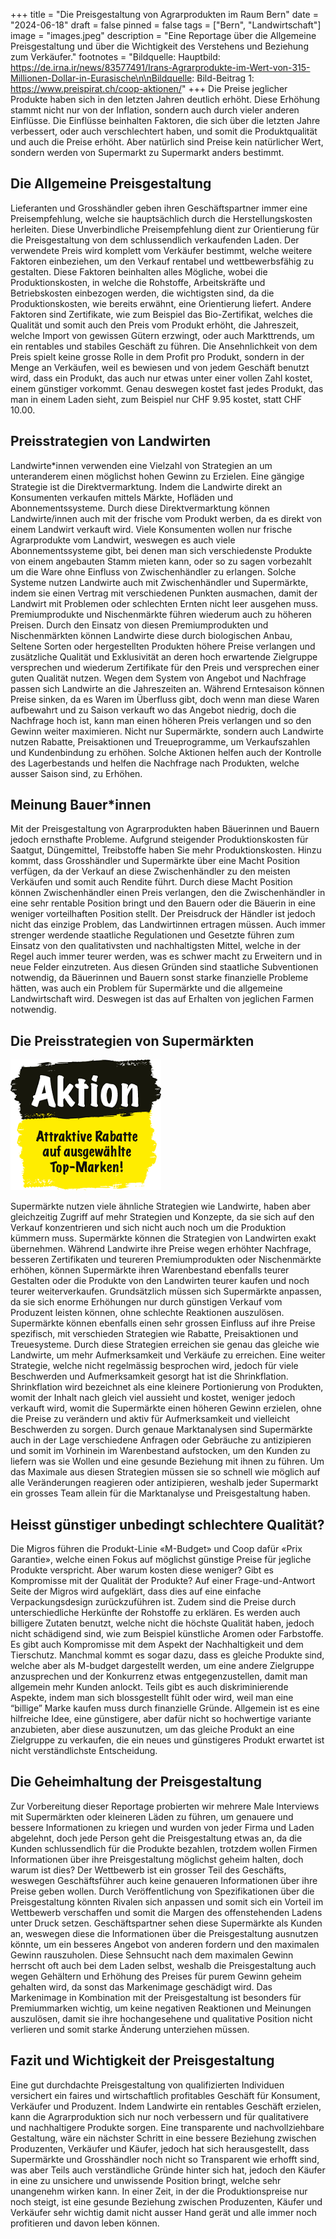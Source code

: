 +++
title = "Die Preisgestaltung von Agrarprodukten im Raum Bern"
date = "2024-06-18"
draft = false
pinned = false
tags = ["Bern", "Landwirtschaft"]
image = "images.jpeg"
description = "Eine Reportage über die Allgemeine Preisgestaltung und über die Wichtigkeit des Verstehens und Beziehung zum Verkäufer."
footnotes = "Bildquelle: Hauptbild: https://de.irna.ir/news/83577491/Irans-Agrarprodukte-im-Wert-von-315-Millionen-Dollar-in-Eurasische\n\nBildquelle: Bild-Beitrag 1: https://www.preispirat.ch/coop-aktionen/"
+++
Die Preise jeglicher Produkte haben sich in den letzten Jahren deutlich erhöht. Diese Erhöhung stammt nicht nur von der Inflation, sondern auch durch vieler anderen Einflüsse. Die Einflüsse beinhalten Faktoren, die sich über die letzten Jahre verbessert, oder auch verschlechtert haben, und somit die Produktqualität und auch die Preise erhöht. Aber natürlich sind Preise kein natürlicher Wert, sondern werden von Supermarkt zu Supermarkt anders bestimmt.

## Die Allgemeine Preisgestaltung

Lieferanten und Grosshändler geben ihren Geschäftspartner immer eine Preisempfehlung, welche sie hauptsächlich durch die Herstellungskosten herleiten. Diese Unverbindliche Preisempfehlung dient zur Orientierung für die Preisgestaltung von dem schlussendlich verkaufenden Laden. Der verwendete Preis wird komplett vom Verkäufer bestimmt, welche weitere Faktoren einbeziehen, um den Verkauf rentabel und wettbewerbsfähig zu gestalten.
Diese Faktoren beinhalten alles Mögliche, wobei die Produktionskosten, in welche die Rohstoffe, Arbeitskräfte und Betriebskosten einbezogen werden, die wichtigsten sind, da die Produktionskosten, wie bereits erwähnt, eine Orientierung liefert. Andere Faktoren sind Zertifikate, wie zum Beispiel das Bio-Zertifikat, welches die Qualität und somit auch den Preis vom Produkt erhöht, die Jahreszeit, welche Import von gewissen Gütern erzwingt, oder auch Markttrends, um ein rentables und stabiles Geschäft zu führen.
Die Ansehnlichkeit von dem Preis spielt keine grosse Rolle in dem Profit pro Produkt, sondern in der Menge an Verkäufen, weil es bewiesen und von jedem Geschäft benutzt wird, dass ein Produkt, das auch nur etwas unter einer vollen Zahl kostet, einem günstiger vorkommt. Genau deswegen kostet fast jedes Produkt, das man in einem Laden sieht, zum Beispiel nur CHF 9.95 kostet, statt CHF 10.00.

## Preisstrategien von Landwirten

Landwirte*innen verwenden eine Vielzahl von Strategien an um unteranderem einen möglichst hohen Gewinn zu Erzielen. Eine gängige Strategie ist die Direktvermarktung. Indem die Landwirte direkt an Konsumenten verkaufen mittels Märkte, Hofläden und Abonnementssysteme. Durch diese Direktvermarktung können Landwirte/innen auch mit der frische vom Produkt werben, da es direkt von einem Landwirt verkauft wird. Viele Konsumenten wollen nur frische Agrarprodukte vom Landwirt, weswegen es auch viele Abonnementssysteme gibt, bei denen man sich verschiedenste Produkte von einem angebauten Stamm mieten kann, oder so zu sagen vorbezahlt um die Ware ohne Einfluss von Zwischenhändler zu erlangen. Solche Systeme nutzen Landwirte auch mit Zwischenhändler und Supermärkte, indem sie einen Vertrag mit verschiedenen Punkten ausmachen, damit der Landwirt mit Problemen oder schlechten Ernten nicht leer ausgehen muss.
Premiumprodukte und Nischenmärkte führen wiederum auch zu höheren Preisen. Durch den Einsatz von diesen Premiumprodukten und Nischenmärkten können Landwirte diese durch biologischen Anbau, Seltene Sorten oder hergestellten Produkten höhere Preise verlangen und zusätzliche Qualität und Exklusivität an deren hoch erwartende Zielgruppe versprechen und wiederum Zertifikate für den Preis und versprechen einer guten Qualität nutzen.
Wegen dem System von Angebot und Nachfrage passen sich Landwirte an die Jahreszeiten an. Während Erntesaison können Preise sinken, da es Waren im Überfluss gibt, doch wenn man diese Waren aufbewahrt und zu Saison verkauft wo das Angebot niedrig, doch die Nachfrage hoch ist, kann man einen höheren Preis verlangen und so den Gewinn weiter maximieren.
Nicht nur Supermärkte, sondern auch Landwirte nutzen Rabatte, Preisaktionen und Treueprogramme, um Verkaufszahlen und Kundenbindung zu erhöhen. Solche Aktionen helfen auch der Kontrolle des Lagerbestands und helfen die Nachfrage nach Produkten, welche ausser Saison sind, zu Erhöhen.

## Meinung Bauer*innen

Mit der Preisgestaltung von Agrarprodukten haben Bäuerinnen und Bauern jedoch ernsthafte Probleme. Aufgrund steigender Produktionskosten für Saatgut, Düngemittel, Treibstoffe haben Sie mehr Produktionskosten. Hinzu kommt, dass Grosshändler und Supermärkte über eine Macht Position verfügen, da der Verkauf an diese Zwischenhändler zu den meisten Verkäufen und somit auch Rendite führt. Durch diese Macht Position können Zwischenhändler einen Preis verlangen, den die Zwischenhändler in eine sehr rentable Position bringt und den Bauern oder die Bäuerin in eine weniger vorteilhaften Position stellt.
Der Preisdruck der Händler ist jedoch nicht das einzige Problem, das Landwirtinnen ertragen müssen. Auch immer strenger werdende staatliche Regulationen und Gesetzte führen zum Einsatz von den qualitativsten und nachhaltigsten Mittel, welche in der Regel auch immer teurer werden, was es schwer macht zu Erweitern und in neue Felder einzutreten.
Aus diesen Gründen sind staatliche Subventionen notwendig, da Bäuerinnen und Bauern sonst starke finanzielle Probleme hätten, was auch ein Problem für Supermärkte und die allgemeine Landwirtschaft wird. Deswegen ist das auf Erhalten von jeglichen Farmen notwendig.

## Die Preisstrategien von Supermärkten

![](download.png)

Supermärkte nutzen viele ähnliche Strategien wie Landwirte, haben aber gleichzeitig Zugriff auf mehr Strategien und Konzepte, da sie sich auf den Verkauf konzentrieren und sich nicht auch noch um die Produktion kümmern muss. 
Supermärkte können die Strategien von Landwirten exakt übernehmen. Während Landwirte ihre Preise wegen erhöhter Nachfrage, besseren Zertifikaten und teureren Premiumprodukten oder Nischenmärkte erhöhen, können Supermärkte ihren Warenbestand ebenfalls teurer Gestalten oder die Produkte von den Landwirten teurer kaufen und noch teurer weiterverkaufen. Grundsätzlich müssen sich Supermärkte anpassen, da sie sich enorme Erhöhungen nur durch günstigen Verkauf vom Produzent leisten können, ohne schlechte Reaktionen auszulösen.
Supermärkte können ebenfalls einen sehr grossen Einfluss auf ihre Preise spezifisch, mit verschieden Strategien wie Rabatte, Preisaktionen und Treuesysteme. Durch diese Strategien erreichen sie genau das gleiche wie Landwirte, um mehr Aufmerksamkeit und Verkäufe zu erreichen. Eine weiter Strategie, welche nicht regelmässig besprochen wird, jedoch für viele Beschwerden und Aufmerksamkeit gesorgt hat ist die Shrinkflation. Shrinkflation wird bezeichnet als eine kleinere Portionierung von Produkten, womit der Inhalt nach gleich viel aussieht und kostet, weniger jedoch verkauft wird, womit die Supermärkte einen höheren Gewinn erzielen, ohne die Preise zu verändern und aktiv für Aufmerksamkeit und vielleicht Beschwerden zu sorgen.
Durch genaue Marktanalysen sind Supermärkte auch in der Lage verschiedene Anfragen oder Gebräuche zu antizipieren und somit im Vorhinein im Warenbestand aufstocken, um den Kunden zu liefern was sie Wollen und eine gesunde Beziehung mit ihnen zu führen. Um das Maximale aus diesen Strategien müssen sie so schnell wie möglich auf alle Veränderungen reagieren oder antizipieren, weshalb jeder Supermarkt ein grosses Team allein für die Marktanalyse und Preisgestaltung haben.

## Heisst günstiger unbedingt schlechtere Qualität?

Die Migros führen die Produkt-Linie «M-Budget» und Coop dafür «Prix Garantie», welche einen Fokus auf möglichst günstige Preise für jegliche Produkte verspricht. Aber warum kosten diese weniger? Gibt es Kompromisse mit der Qualität der Produkte? Auf einer Frage-und-Antwort Seite der Migros wird aufgeklärt, dass dies auf eine einfache Verpackungsdesign zurückzuführen ist. Zudem sind die Preise durch unterschiedliche Herkünfte der Rohstoffe zu erklären. Es werden auch billigere Zutaten benutzt, welche nicht die höchste Qualität haben, jedoch nicht schädigend sind, wie zum Beispiel künstliche Aromen oder Farbstoffe. Es gibt auch Kompromisse mit dem Aspekt der Nachhaltigkeit und dem Tierschutz.
Manchmal kommt es sogar dazu, dass es gleiche Produkte sind, welche aber als M-budget dargestellt werden, um eine andere Zielgruppe anzusprechen und der Konkurrenz etwas entgegenzustellen, damit man allgemein mehr Kunden anlockt. Teils gibt es auch diskriminierende Aspekte, indem man sich blossgestellt fühlt oder wird, weil man eine “billige” Marke kaufen muss durch finanzielle Gründe. Allgemein ist es eine hilfreiche Idee, eine günstigere, aber dafür nicht so hochwertige variante anzubieten, aber diese auszunutzen, um das gleiche Produkt an eine Zielgruppe zu verkaufen, die ein neues und günstigeres Produkt erwartet ist nicht verständlichste Entscheidung.

## Die Geheimhaltung der Preisgestaltung

Zur Vorbereitung dieser Reportage probierten wir mehrere Male Interviews mit Supermärkten oder kleineren Läden zu führen, um genauere und bessere Informationen zu kriegen und wurden von jeder Firma und Laden abgelehnt, doch jede Person geht die Preisgestaltung etwas an, da die Kunden schlussendlich für die Produkte bezahlen, trotzdem wollen Firmen Informationen über ihre Preisgestaltung möglichst geheim halten, doch warum ist dies?
Der Wettbewerb ist ein grosser Teil des Geschäfts, weswegen Geschäftsführer auch keine genaueren Informationen über ihre Preise geben wollen. Durch Veröffentlichung von Spezifikationen über die Preisgestaltung könnten Rivalen sich anpassen und somit sich ein Vorteil im Wettbewerb verschaffen und somit die Margen des offenstehenden Ladens unter Druck setzen.
Geschäftspartner sehen diese Supermärkte als Kunden an, weswegen diese die Informationen über die Preisgestaltung ausnutzen könnte, um ein besseres Angebot von anderen fordern und den maximalen Gewinn rauszuholen. Diese Sehnsucht nach dem maximalen Gewinn herrscht oft auch bei dem Laden selbst, weshalb die Preisgestaltung auch wegen Gehältern und Erhöhung des Preises für purem Gewinn geheim gehalten wird, da sonst das Markenimage geschädigt wird. Das Markenimage in Kombination mit der Preisgestaltung ist besonders für Premiummarken wichtig, um keine negativen Reaktionen und Meinungen auszulösen, damit sie ihre hochangesehene und qualitative Position nicht verlieren und somit starke Änderung unterziehen müssen.

## Fazit und Wichtigkeit der Preisgestaltung

Eine gut durchdachte Preisgestaltung von qualifizierten Individuen versichert ein faires und wirtschaftlich profitables Geschäft für Konsument, Verkäufer und Produzent. Indem Landwirte ein rentables Geschäft erzielen, kann die Agrarproduktion sich nur noch verbessern und für qualitativere und nachhaltigere Produkte sorgen.
Eine transparente und nachvollziehbare Gestaltung, wäre ein nächster Schritt in eine bessere Beziehung zwischen Produzenten, Verkäufer und Käufer, jedoch hat sich herausgestellt, dass Supermärkte und Grosshändler noch nicht so Transparent wie erhofft sind, was aber Teils auch verständliche Gründe hinter sich hat, jedoch den Käufer in eine zu unsichere und unwissende Position bringt, welche sehr unangenehm wirken kann.
In einer Zeit, in der die Produktionspreise nur noch steigt, ist eine gesunde Beziehung zwischen Produzenten, Käufer und Verkäufer sehr wichtig damit nicht ausser Hand gerät und alle immer noch profitieren und davon leben können.